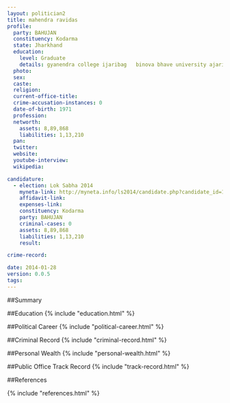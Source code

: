 ```yaml
---
layout: politician2
title: mahendra ravidas
profile: 
  party: BAHUJAN
  constituency: Kodarma
  state: Jharkhand
  education: 
    level: Graduate
    details: gyanendra college ijaribag   binova bhave university ajaribag in 1992
  photo: 
  sex: 
  caste: 
  religion: 
  current-office-title: 
  crime-accusation-instances: 0
  date-of-birth: 1971
  profession: 
  networth: 
    assets: 8,89,868
    liabilities: 1,13,210
  pan: 
  twitter: 
  website: 
  youtube-interview: 
  wikipedia: 

candidature: 
  - election: Lok Sabha 2014
    myneta-link: http://myneta.info/ls2014/candidate.php?candidate_id=1251
    affidavit-link: 
    expenses-link: 
    constituency: Kodarma 
    party: BAHUJAN
    criminal-cases: 0
    assets: 8,89,868
    liabilities: 1,13,210
    result:  

crime-record: 

date: 2014-01-28
version: 0.0.5
tags: 
---
```

##Summary


##Education
{% include "education.html" %}


##Political Career
{% include "political-career.html" %}


##Criminal Record
{% include "criminal-record.html" %}


##Personal Wealth
{% include "personal-wealth.html" %}


##Public Office Track Record
{% include "track-record.html" %}


##References


{% include "references.html" %}